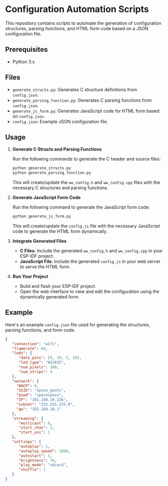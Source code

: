 # Configuration Automation Scripts

This repository contains scripts to automate the generation of configuration structures, parsing functions, and HTML form code based on a JSON configuration file.

## Prerequisites

- Python 3.x

## Files

- `generate_structs.py`: Generates C structure definitions from `config.json`.
- `generate_parsing_function.py`: Generates C parsing functions from `config.json`.
- `generate_js_form.py`: Generates JavaScript code for HTML form based on `config.json`.
- `config.json`: Example JSON configuration file.

## Usage

1. **Generate C Structs and Parsing Functions**

    Run the following commands to generate the C header and source files:

    ```sh
    python generate_structs.py
    python generate_parsing_function.py
    ```

    This will create/update the `ww_config.h` and `ww_config.cpp` files with the necessary C structures and parsing functions.

2. **Generate JavaScript Form Code**

    Run the following command to generate the JavaScript form code:

    ```sh
    python generate_js_form.py
    ```

    This will create/update the `config.js` file with the necessary JavaScript code to generate the HTML form dynamically.

3. **Integrate Generated Files**

    - **C Files**: Include the generated `ww_config.h` and `ww_config.cpp` in your ESP-IDF project.
    - **JavaScript File**: Include the generated `config.js` in your web server to serve the HTML form.

4. **Run Your Project**

    - Build and flash your ESP-IDF project.
    - Open the web interface to view and edit the configuration using the dynamically generated form.

## Example

Here's an example `config.json` file used for generating the structures, parsing functions, and form code:

```json
{
   "connection": "wifi",
   "framerate": 60,
   "leds": {
      "data_pins": [9, 10, 5, 18],
      "led_type": "WS2815",
      "num_pixels": 300,
      "num_strips": 4
   },
   "network": {
     "DHCP": 0,
     "SSID": "space_goats",
     "pswd": "spacespace",
     "IP": "192.168.10.226",
     "subnet": "255.255.255.0",
     "gw": "192.168.10.1"
   },
   "streaming": {
      "multicast": 0,
      "start_chan": 2,
      "start_uni": 1
   },
   "settings": {
      "autoplay": 1,
      "autoplay_speed": 1000,
      "autostart": 1,
      "brightness": 70,
      "play_mode": "sdcard",
      "shuffle": 1
   }
}

